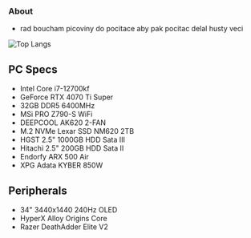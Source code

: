 ### About
- rad boucham picoviny do pocitace aby pak pocitac delal husty veci

![Top Langs](https://github-readme-stats.vercel.app/api/top-langs/?username=1wag&layout=compact&theme=radical)

## PC Specs
- Intel Core i7-12700kf
- GeForce RTX 4070 Ti Super
- 32GB DDR5 6400MHz
- MSi PRO Z790-S WiFi
- DEEPCOOL AK620 2-FAN
- M.2 NVMe Lexar SSD NM620 2TB
- HGST 2.5" 1000GB HDD Sata III
- Hitachi 2.5" 200GB HDD Sata II
- Endorfy ARX 500 Air
- XPG Adata KYBER 850W

## Peripherals
- 34" 3440x1440 240Hz OLED
- HyperX Alloy Origins Core
- Razer DeathAdder Elite V2